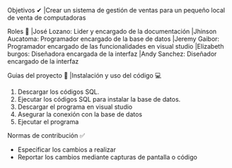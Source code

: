 Objetivos ✔
 |Crear un sistema de gestión de ventas para un pequeño local de venta de computadoras

Roles 👤
 |José Lozano: Lider y encargado de la documentación
 |Jhinson Aucatoma: Programador encargado de la base de datos
 |Jeremy Gaibor: Programador encargado de las funcionalidades en visual studio
 |Elizabeth burgos: Diseñadora encargada de la interfaz
 |Andy Sanchez: Diseñador encargado de la interfaz

Guias del proyecto 💼
 |Instalación y uso del código 💻
1. Descargar los códigos SQL.
2. Ejecutar los códigos SQL para instalar la base de datos.
3. Descargar el programa en visual studio
4. Asegurar la conexión con la base de datos
5. Ejecutar el programa

Normas de contribución ✅
- Especificar los cambios a realizar
- Reportar los cambios mediante capturas de pantalla o código
